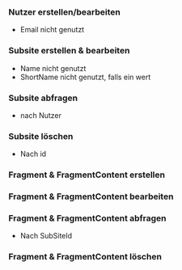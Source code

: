 
### Nutzer erstellen/bearbeiten
- Email nicht genutzt

### Subsite erstellen & bearbeiten
- Name nicht genutzt
- ShortName nicht genutzt, falls ein wert

### Subsite abfragen
- nach Nutzer

### Subsite löschen
- Nach id

### Fragment & FragmentContent erstellen

### Fragment & FragmentContent bearbeiten

### Fragment & FragmentContent abfragen
- Nach SubSiteId 

### Fragment & FragmentContent löschen

